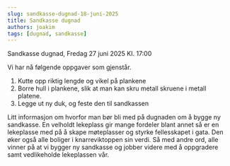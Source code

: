 ```yaml
---
slug: sandkasse-dugnad-18-juni-2025
title: Sandkasse dugnad
authors: joakim
tags: [dugnad, sandkasse]
---
```


Sandkasse dugnad, Fredag 27 juni 2025 KI. 17:00

<!--truncate-->
Vi har nå følgende oppgaver som gjenstår.
1. Kutte opp riktig lengde og vikel på plankene
2. Borre hull i plankene, slik at man kan skru metall skruene i metall platene.
3. Legge ut ny duk, og feste den til sandkassen


Litt informasjon om hvorfor man bør bli med på dugnaden om å bygge ny sandkasse.
En velholdt lekeplass gir mange fordeler blant annet så er en lekeplasse med på å skape møteplasser og styrke fellesskapet i gata.
Den øker også alle boliger i knarreviktoppen sin verdi. 
Så med andre ord, alle vinner på at vi bygger ny sandkasse og jobber videre med å oppgradere samt vedlikeholde lekeplassen vår.
